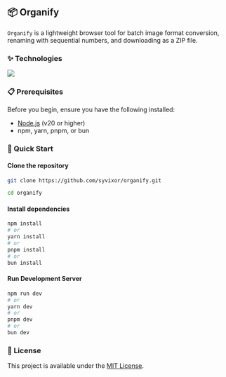 ## 📦 Organify

`Organify` is a lightweight browser tool for batch image format conversion, renaming with sequential numbers, and downloading as a ZIP file.

### ✨ Technologies

![](https://skills.syvixor.com/api/icons?i=ts,nuxt,motion,tailwind)

### 📋 Prerequisites

Before you begin, ensure you have the following installed:
- [Node.js](https://nodejs.org) (v20 or higher)
- npm, yarn, pnpm, or bun

### 🚀 Quick Start

#### Clone the repository

```bash
git clone https://github.com/syvixor/organify.git
```

```bash
cd organify
```

#### Install dependencies

```bash
npm install
# or
yarn install
# or
pnpm install
# or
bun install
```

#### Run Development Server

```bash
npm run dev
# or
yarn dev
# or
pnpm dev
# or
bun dev
```

### 📜 License

This project is available under the [MIT License](LICENSE).